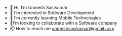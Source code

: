 - 👋 Hi, I’m Unmesh Sasikumar
- 👀 I’m interested in Software Development
- 🌱 I’m currently learning Mobile Technologies
- 💞️I’m looking to collaborate with a Software company
- 📫 How to reach me unmeshsasikumar@gmail.com

